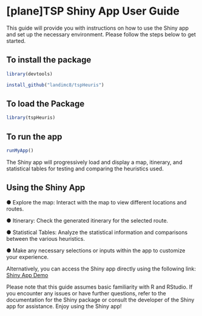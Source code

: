 # [plane]TSP Shiny App User Guide
This guide will provide you with instructions on how to use the Shiny app and set up the necessary environment. Please follow the steps below to get started.

## To install the package
```r
library(devtools)

install_github("landimc8/tspHeuris")
```
## To load the Package
```r
library(tspHeuris)
```
## To run the app
```r
runMyApp()
```
The Shiny app will progressively load and display a map, itinerary, and statistical tables for testing and comparing the heuristics used.
	
## Using the Shiny App

●	Explore the map: Interact with the map to view different locations and routes.

●	Itinerary: Check the generated itinerary for the selected route.

●	Statistical Tables: Analyze the statistical information and comparisons between the various heuristics.

●	Make any necessary selections or inputs within the app to customize your experience.

Alternatively, you can access the Shiny app directly using the following link:  [Shiny App Demo](https://tsp-heuristics.shinyapps.io/tsp1/)

Please note that this guide assumes basic familiarity with R and RStudio. If you encounter any issues or have further questions, refer to the documentation for the Shiny package or consult the developer of the Shiny app for assistance.
Enjoy using the Shiny app!



